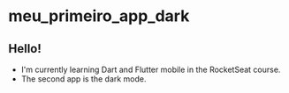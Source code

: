 # meu_primeiro_app_dark


## Hello!

- I'm currently learning Dart and Flutter mobile in the RocketSeat course.
- The second app is the dark mode.
